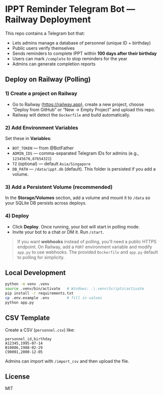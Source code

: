 # IPPT Reminder Telegram Bot — Railway Deployment

This repo contains a Telegram bot that:
- Lets admins manage a database of personnel (unique ID + birthday)
- Public users verify themselves
- Sends reminders to complete IPPT within **100 days after their birthday**
- Users can mark `/complete` to stop reminders for the year
- Admins can generate completion reports

## Deploy on Railway (Polling)

### 1) Create a project on Railway
- Go to Railway (https://railway.app), create a new project, choose “Deploy from GitHub” or “New -> Empty Project” and upload this repo.
- Railway will detect the `Dockerfile` and build automatically.

### 2) Add Environment Variables
Set these in **Variables**:
- `BOT_TOKEN` — from @BotFather
- `ADMIN_IDS` — comma-separated Telegram IDs for admins (e.g., `12345678,87654321`)
- `TZ` (optional) — default `Asia/Singapore`
- `DB_PATH` — `/data/ippt.db` (default). This folder is persisted if you add a volume.

### 3) Add a Persistent Volume (recommended)
In the **Storage/Volumes** section, add a volume and mount it to `/data` so your SQLite DB persists across deploys.

### 4) Deploy
- Click **Deploy**. Once running, your bot will start in polling mode.
- Invite your bot to a chat or DM it. Run `/start`.

> If you want **webhooks** instead of polling, you’ll need a public HTTPS endpoint. On Railway, add a `PORT` environment variable and modify `app.py` to use webhooks. The provided `Dockerfile` and `app.py` default to polling for simplicity.

## Local Development

```bash
python -m venv .venv
source .venv/bin/activate   # Windows: .\.venv\Scripts\activate
pip install -r requirements.txt
cp .env.example .env        # fill in values
python app.py
```

## CSV Template

Create a CSV (`personnel.csv`) like:

```csv
personnel_id,birthday
A12345,1995-07-14
B10086,1988-02-29
C90001,2000-12-05
```

Admins can import with `/import_csv` and then upload the file.

## License
MIT
